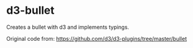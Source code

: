 # d3-bullet
Creates a bullet with d3 and implements typings.

Original code from: https://github.com/d3/d3-plugins/tree/master/bullet


